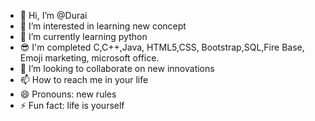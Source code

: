 - 👋 Hi, I’m @Durai
- 👀 I’m interested in learning new concept 
- 🌱 I’m currently learning python
- 😎 I'm completed C,C++,Java, HTML5,CSS, Bootstrap,SQL,Fire Base, Emoji marketing, microsoft office.
- 💞️ I’m looking to collaborate on new innovations 
- 📫 How to reach me in your life
- 😄 Pronouns: new rules 
- ⚡ Fun fact: life is yourself
